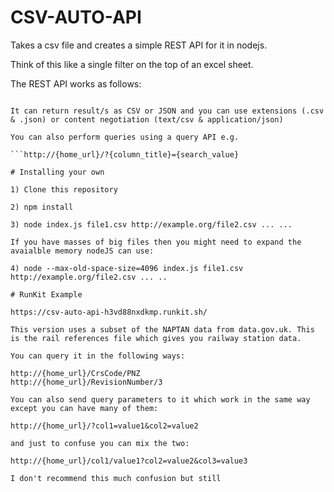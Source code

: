 # CSV-AUTO-API

Takes a csv file and creates a simple REST API for it in nodejs.

Think of this like a single filter on the top of an excel sheet.

The REST API works as follows:

```http://{home_url}/{column_title}/{search_value}

It can return result/s as CSV or JSON and you can use extensions (.csv & .json) or content negotiation (text/csv & application/json)

You can also perform queries using a query API e.g.

```http://{home_url}/?{column_title}={search_value}

# Installing your own

1) Clone this repository

2) npm install 

3) node index.js file1.csv http://example.org/file2.csv ... ... 

If you have masses of big files then you might need to expand the avaialble memory nodeJS can use:

4) node --max-old-space-size=4096 index.js file1.csv http://example.org/file2.csv ... ..

# RunKit Example

https://csv-auto-api-h3vd88nxdkmp.runkit.sh/

This version uses a subset of the NAPTAN data from data.gov.uk. This is the rail references file which gives you railway station data.

You can query it in the following ways:

http://{home_url}/CrsCode/PNZ
http://{home_url}/RevisionNumber/3

You can also send query parameters to it which work in the same way except you can have many of them: 

http://{home_url}/?col1=value1&col2=value2

and just to confuse you can mix the two:

http://{home_url}/col1/value1?col2=value2&col3=value3

I don't recommend this much confusion but still
